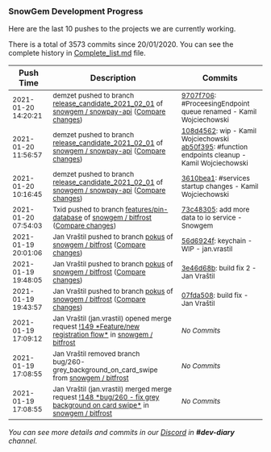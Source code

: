 
### SnowGem Development Progress

Here are the last 10 pushes to the projects we are currently working.

There is a total of 3573 commits since 20/01/2020. You can see the complete history in
 [Complete_list.md](Complete_list.md) file.

| Push Time | Description | Commits |
| --- | --- | --- |
| <sub>2021-01-20 14:20:21</sub> | <sub>demzet pushed to branch [release\_candidate\_2021\_02\_01](https://gitlab.com/snowgem/snowpay-api/commits/release_candidate_2021_02_01) of [snowgem / snowpay\-api](https://gitlab.com/snowgem/snowpay-api) ([Compare changes](https://gitlab.com/snowgem/snowpay-api/compare/ab50f395c7242fa43b7aae06d659d1ff6d2bb435...9707f706b3277ea0811f920dac42bcf0af8ea378))</sub> | <sub>[9707f706](https://gitlab.com/snowgem/snowpay-api/-/commit/9707f706b3277ea0811f920dac42bcf0af8ea378): #ProceesingEndpoint queue renamed - Kamil Wojciechowski</sub> |
| <sub>2021-01-20 11:56:57</sub> | <sub>demzet pushed to branch [release\_candidate\_2021\_02\_01](https://gitlab.com/snowgem/snowpay-api/commits/release_candidate_2021_02_01) of [snowgem / snowpay\-api](https://gitlab.com/snowgem/snowpay-api) ([Compare changes](https://gitlab.com/snowgem/snowpay-api/compare/3610bea12623e88180355d036266dde3ca707674...ab50f395c7242fa43b7aae06d659d1ff6d2bb435))</sub> | <sub>[108d4562](https://gitlab.com/snowgem/snowpay-api/-/commit/108d45621ec361a2bd607cecd7ac5503a985f856): wip - Kamil Wojciechowski<br>[ab50f395](https://gitlab.com/snowgem/snowpay-api/-/commit/ab50f395c7242fa43b7aae06d659d1ff6d2bb435): #function endpoints cleanup - Kamil Wojciechowski</sub> |
| <sub>2021-01-20 10:16:45</sub> | <sub>demzet pushed to branch [release\_candidate\_2021\_02\_01](https://gitlab.com/snowgem/snowpay-api/commits/release_candidate_2021_02_01) of [snowgem / snowpay\-api](https://gitlab.com/snowgem/snowpay-api) ([Compare changes](https://gitlab.com/snowgem/snowpay-api/compare/26bbcb2bb74f7a82a076023cb022206a18ebefed...3610bea12623e88180355d036266dde3ca707674))</sub> | <sub>[3610bea1](https://gitlab.com/snowgem/snowpay-api/-/commit/3610bea12623e88180355d036266dde3ca707674): #services startup changes - Kamil Wojciechowski</sub> |
| <sub>2021-01-20 07:54:03</sub> | <sub>Txid pushed to branch [features/pin\-database](https://gitlab.com/snowgem/bitfrost/commits/features/pin-database) of [snowgem / bitfrost](https://gitlab.com/snowgem/bitfrost) ([Compare changes](https://gitlab.com/snowgem/bitfrost/compare/f7d73cb9f88d5c2bf7901013ae2a7c198e276799...73c48305ff17d6a754dbade9ac64f62e32c99056))</sub> | <sub>[73c48305](https://gitlab.com/snowgem/bitfrost/-/commit/73c48305ff17d6a754dbade9ac64f62e32c99056): add more data to io service - Snowgem</sub> |
| <sub>2021-01-19 20:01:06</sub> | <sub>Jan Vraštil pushed to branch [pokus](https://gitlab.com/snowgem/bitfrost/commits/pokus) of [snowgem / bitfrost](https://gitlab.com/snowgem/bitfrost) ([Compare changes](https://gitlab.com/snowgem/bitfrost/compare/3e46d68b26955b047adb036e3ade4f276bad06d2...56d6924fac091c24494b1a9306f82aa6e1f66a19))</sub> | <sub>[56d6924f](https://gitlab.com/snowgem/bitfrost/-/commit/56d6924fac091c24494b1a9306f82aa6e1f66a19): keychain - WIP - jan.vrastil</sub> |
| <sub>2021-01-19 19:48:05</sub> | <sub>Jan Vraštil pushed to branch [pokus](https://gitlab.com/snowgem/bitfrost/commits/pokus) of [snowgem / bitfrost](https://gitlab.com/snowgem/bitfrost) ([Compare changes](https://gitlab.com/snowgem/bitfrost/compare/07fda5084471bb9274dea3bdf91b93d67cda9e9e...3e46d68b26955b047adb036e3ade4f276bad06d2))</sub> | <sub>[3e46d68b](https://gitlab.com/snowgem/bitfrost/-/commit/3e46d68b26955b047adb036e3ade4f276bad06d2): build fix 2 - Jan Vraštil</sub> |
| <sub>2021-01-19 19:43:57</sub> | <sub>Jan Vraštil pushed to branch [pokus](https://gitlab.com/snowgem/bitfrost/commits/pokus) of [snowgem / bitfrost](https://gitlab.com/snowgem/bitfrost) ([Compare changes](https://gitlab.com/snowgem/bitfrost/compare/3b05a15a2c2b322d1c939062a832ad48f7919bb0...07fda5084471bb9274dea3bdf91b93d67cda9e9e))</sub> | <sub>[07fda508](https://gitlab.com/snowgem/bitfrost/-/commit/07fda5084471bb9274dea3bdf91b93d67cda9e9e): build fix - Jan Vraštil</sub> |
| <sub>2021-01-19 17:09:12</sub> | <sub>Jan Vraštil (jan.vrastil) opened merge request [\!149 \*Feature/new registration flow\*](https://gitlab.com/snowgem/bitfrost/-/merge_requests/149) in [snowgem / bitfrost](https://gitlab.com/snowgem/bitfrost)</sub> | <sub>_No Commits_</sub> |
| <sub>2021-01-19 17:08:55</sub> | <sub>Jan Vraštil removed branch bug/260-grey_background_on_card_swipe from [snowgem / bitfrost](https://gitlab.com/snowgem/bitfrost)</sub> | <sub>_No Commits_</sub> |
| <sub>2021-01-19 17:08:55</sub> | <sub>Jan Vraštil (jan.vrastil) merged merge request [\!148 \*bug/260 \- fix grey background on card swipe\*](https://gitlab.com/snowgem/bitfrost/-/merge_requests/148) in [snowgem / bitfrost](https://gitlab.com/snowgem/bitfrost)</sub> | <sub>_No Commits_</sub> |

_You can see more details and commits in our [Discord](https://discord.gg/zumGnbg) in **#dev-diary** channel._
